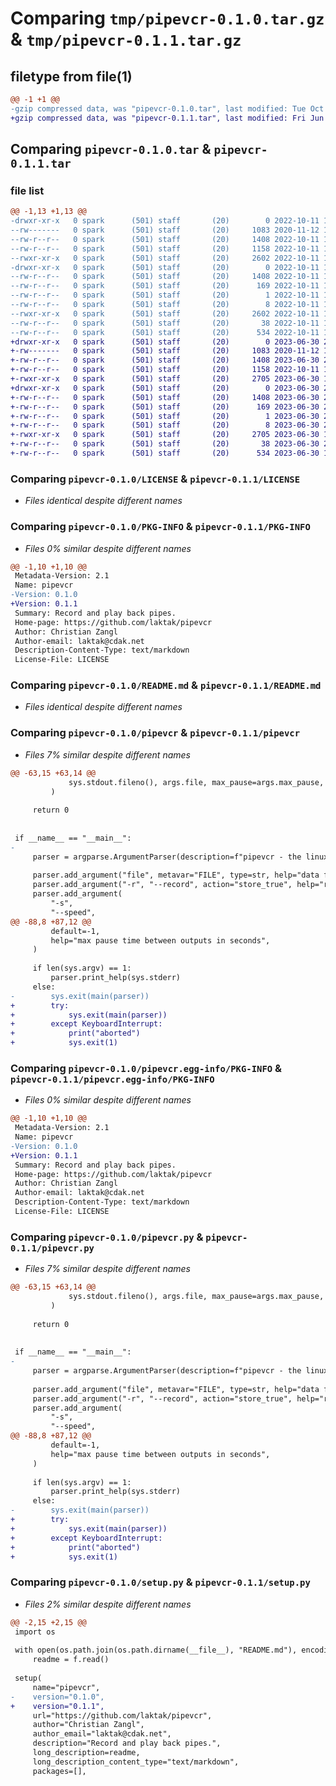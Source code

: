# Comparing `tmp/pipevcr-0.1.0.tar.gz` & `tmp/pipevcr-0.1.1.tar.gz`

## filetype from file(1)

```diff
@@ -1 +1 @@
-gzip compressed data, was "pipevcr-0.1.0.tar", last modified: Tue Oct 11 17:51:43 2022, max compression
+gzip compressed data, was "pipevcr-0.1.1.tar", last modified: Fri Jun 30 21:10:05 2023, max compression
```

## Comparing `pipevcr-0.1.0.tar` & `pipevcr-0.1.1.tar`

### file list

```diff
@@ -1,13 +1,13 @@
-drwxr-xr-x   0 spark      (501) staff       (20)        0 2022-10-11 17:51:43.107236 pipevcr-0.1.0/
--rw-------   0 spark      (501) staff       (20)     1083 2020-11-12 15:12:49.000000 pipevcr-0.1.0/LICENSE
--rw-r--r--   0 spark      (501) staff       (20)     1408 2022-10-11 17:51:43.107010 pipevcr-0.1.0/PKG-INFO
--rw-r--r--   0 spark      (501) staff       (20)     1158 2022-10-11 17:48:44.000000 pipevcr-0.1.0/README.md
--rwxr-xr-x   0 spark      (501) staff       (20)     2602 2022-10-11 17:46:17.000000 pipevcr-0.1.0/pipevcr
-drwxr-xr-x   0 spark      (501) staff       (20)        0 2022-10-11 17:51:43.106703 pipevcr-0.1.0/pipevcr.egg-info/
--rw-r--r--   0 spark      (501) staff       (20)     1408 2022-10-11 17:51:43.000000 pipevcr-0.1.0/pipevcr.egg-info/PKG-INFO
--rw-r--r--   0 spark      (501) staff       (20)      169 2022-10-11 17:51:43.000000 pipevcr-0.1.0/pipevcr.egg-info/SOURCES.txt
--rw-r--r--   0 spark      (501) staff       (20)        1 2022-10-11 17:51:43.000000 pipevcr-0.1.0/pipevcr.egg-info/dependency_links.txt
--rw-r--r--   0 spark      (501) staff       (20)        8 2022-10-11 17:51:43.000000 pipevcr-0.1.0/pipevcr.egg-info/top_level.txt
--rwxr-xr-x   0 spark      (501) staff       (20)     2602 2022-10-11 17:46:17.000000 pipevcr-0.1.0/pipevcr.py
--rw-r--r--   0 spark      (501) staff       (20)       38 2022-10-11 17:51:43.107313 pipevcr-0.1.0/setup.cfg
--rw-r--r--   0 spark      (501) staff       (20)      534 2022-10-11 17:46:46.000000 pipevcr-0.1.0/setup.py
+drwxr-xr-x   0 spark      (501) staff       (20)        0 2023-06-30 21:10:05.422208 pipevcr-0.1.1/
+-rw-------   0 spark      (501) staff       (20)     1083 2020-11-12 15:12:49.000000 pipevcr-0.1.1/LICENSE
+-rw-r--r--   0 spark      (501) staff       (20)     1408 2023-06-30 21:10:05.421946 pipevcr-0.1.1/PKG-INFO
+-rw-r--r--   0 spark      (501) staff       (20)     1158 2022-10-11 17:48:44.000000 pipevcr-0.1.1/README.md
+-rwxr-xr-x   0 spark      (501) staff       (20)     2705 2023-06-30 15:38:20.000000 pipevcr-0.1.1/pipevcr
+drwxr-xr-x   0 spark      (501) staff       (20)        0 2023-06-30 21:10:05.421619 pipevcr-0.1.1/pipevcr.egg-info/
+-rw-r--r--   0 spark      (501) staff       (20)     1408 2023-06-30 21:10:05.000000 pipevcr-0.1.1/pipevcr.egg-info/PKG-INFO
+-rw-r--r--   0 spark      (501) staff       (20)      169 2023-06-30 21:10:05.000000 pipevcr-0.1.1/pipevcr.egg-info/SOURCES.txt
+-rw-r--r--   0 spark      (501) staff       (20)        1 2023-06-30 21:10:05.000000 pipevcr-0.1.1/pipevcr.egg-info/dependency_links.txt
+-rw-r--r--   0 spark      (501) staff       (20)        8 2023-06-30 21:10:05.000000 pipevcr-0.1.1/pipevcr.egg-info/top_level.txt
+-rwxr-xr-x   0 spark      (501) staff       (20)     2705 2023-06-30 15:38:20.000000 pipevcr-0.1.1/pipevcr.py
+-rw-r--r--   0 spark      (501) staff       (20)       38 2023-06-30 21:10:05.422285 pipevcr-0.1.1/setup.cfg
+-rw-r--r--   0 spark      (501) staff       (20)      534 2023-06-30 15:40:10.000000 pipevcr-0.1.1/setup.py
```

### Comparing `pipevcr-0.1.0/LICENSE` & `pipevcr-0.1.1/LICENSE`

 * *Files identical despite different names*

### Comparing `pipevcr-0.1.0/PKG-INFO` & `pipevcr-0.1.1/PKG-INFO`

 * *Files 0% similar despite different names*

```diff
@@ -1,10 +1,10 @@
 Metadata-Version: 2.1
 Name: pipevcr
-Version: 0.1.0
+Version: 0.1.1
 Summary: Record and play back pipes.
 Home-page: https://github.com/laktak/pipevcr
 Author: Christian Zangl
 Author-email: laktak@cdak.net
 Description-Content-Type: text/markdown
 License-File: LICENSE
```

### Comparing `pipevcr-0.1.0/README.md` & `pipevcr-0.1.1/README.md`

 * *Files identical despite different names*

### Comparing `pipevcr-0.1.0/pipevcr` & `pipevcr-0.1.1/pipevcr`

 * *Files 7% similar despite different names*

```diff
@@ -63,15 +63,14 @@
             sys.stdout.fileno(), args.file, max_pause=args.max_pause, speed=args.speed
         )
 
     return 0
 
 
 if __name__ == "__main__":
-
     parser = argparse.ArgumentParser(description=f"pipevcr - the linux pipe recorder")
 
     parser.add_argument("file", metavar="FILE", type=str, help="data file")
     parser.add_argument("-r", "--record", action="store_true", help="record pipe")
     parser.add_argument(
         "-s",
         "--speed",
@@ -88,8 +87,12 @@
         default=-1,
         help="max pause time between outputs in seconds",
     )
 
     if len(sys.argv) == 1:
         parser.print_help(sys.stderr)
     else:
-        sys.exit(main(parser))
+        try:
+            sys.exit(main(parser))
+        except KeyboardInterrupt:
+            print("aborted")
+            sys.exit(1)
```

### Comparing `pipevcr-0.1.0/pipevcr.egg-info/PKG-INFO` & `pipevcr-0.1.1/pipevcr.egg-info/PKG-INFO`

 * *Files 0% similar despite different names*

```diff
@@ -1,10 +1,10 @@
 Metadata-Version: 2.1
 Name: pipevcr
-Version: 0.1.0
+Version: 0.1.1
 Summary: Record and play back pipes.
 Home-page: https://github.com/laktak/pipevcr
 Author: Christian Zangl
 Author-email: laktak@cdak.net
 Description-Content-Type: text/markdown
 License-File: LICENSE
```

### Comparing `pipevcr-0.1.0/pipevcr.py` & `pipevcr-0.1.1/pipevcr.py`

 * *Files 7% similar despite different names*

```diff
@@ -63,15 +63,14 @@
             sys.stdout.fileno(), args.file, max_pause=args.max_pause, speed=args.speed
         )
 
     return 0
 
 
 if __name__ == "__main__":
-
     parser = argparse.ArgumentParser(description=f"pipevcr - the linux pipe recorder")
 
     parser.add_argument("file", metavar="FILE", type=str, help="data file")
     parser.add_argument("-r", "--record", action="store_true", help="record pipe")
     parser.add_argument(
         "-s",
         "--speed",
@@ -88,8 +87,12 @@
         default=-1,
         help="max pause time between outputs in seconds",
     )
 
     if len(sys.argv) == 1:
         parser.print_help(sys.stderr)
     else:
-        sys.exit(main(parser))
+        try:
+            sys.exit(main(parser))
+        except KeyboardInterrupt:
+            print("aborted")
+            sys.exit(1)
```

### Comparing `pipevcr-0.1.0/setup.py` & `pipevcr-0.1.1/setup.py`

 * *Files 2% similar despite different names*

```diff
@@ -2,15 +2,15 @@
 import os
 
 with open(os.path.join(os.path.dirname(__file__), "README.md"), encoding="utf-8") as f:
     readme = f.read()
 
 setup(
     name="pipevcr",
-    version="0.1.0",
+    version="0.1.1",
     url="https://github.com/laktak/pipevcr",
     author="Christian Zangl",
     author_email="laktak@cdak.net",
     description="Record and play back pipes.",
     long_description=readme,
     long_description_content_type="text/markdown",
     packages=[],
```


